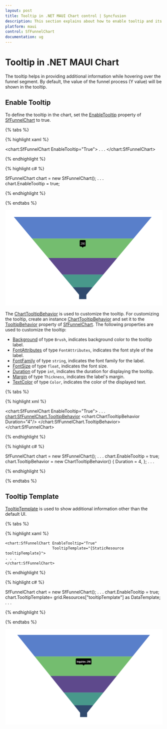 ```yaml
---
layout: post
title: Tooltip in .NET MAUI Chart control | Syncfusion
description: This section explains about how to enable tooltip and its customization in Syncfusion .NET MAUI Chart (SfFunnelChart) control
platform: maui
control: SfFunnelChart
documentation: ug
---
```


# Tooltip in .NET MAUI Chart

The tooltip helps in providing additional information while hovering over the funnel segment. By default, the value of the funnel process (Y value) will be shown in the tooltip.

## Enable Tooltip

To define the tooltip in the chart, set the [EnableTooltip]() property of [SfFunnelChart]() to true. 

{% tabs %}

{% highlight xaml %}

<chart:SfFunnelChart EnableTooltip="True">
. . .
</chart:SfFunnelChart>


{% endhighlight %}

{% highlight c# %}

SfFunnelChart chart = new SfFunnelChart();
. . .      
chart.EnableTooltip = true;

{% endhighlight %}

{% endtabs %}

![Tooltip support in MAUI chart](Tooltip_images/MAUI_chart_tooltip.png)

The [ChartTooltipBehavior](https://help.syncfusion.com/cr/maui/Syncfusion.Maui.Charts.ChartTooltipBehavior.html) is used to customize the tooltip. For customizing the tooltip, create an instance [ChartTooltipBehavior](https://help.syncfusion.com/cr/maui/Syncfusion.Maui.Charts.ChartTooltipBehavior.html) and set it to the [TooltipBehavior](https://help.syncfusion.com/cr/maui/Syncfusion.Maui.Charts.ChartBase.html#Syncfusion_Maui_Charts_ChartBase_TooltipBehavior) property of [SfFunnelChart](). The following properties are used to customize the tooltip:

* [Background](https://help.syncfusion.com/cr/maui/Syncfusion.Maui.Charts.ChartTooltipBehavior.html#Syncfusion_Maui_Charts_ChartTooltipBehavior_Background) of type `Brush`, indicates background color to the tooltip label.
* [FontAttributes](https://help.syncfusion.com/cr/maui/Syncfusion.Maui.Charts.ChartTooltipBehavior.html#Syncfusion_Maui_Charts_ChartTooltipBehavior_FontAttributes) of type `FontAttributes`, indicates the font style of the label.
* [FontFamily](https://help.syncfusion.com/cr/maui/Syncfusion.Maui.Charts.ChartTooltipBehavior.html#Syncfusion_Maui_Charts_ChartTooltipBehavior_FontFamily) of type `string`, indicates the font family for the label.
* [FontSize](https://help.syncfusion.com/cr/maui/Syncfusion.Maui.Charts.ChartTooltipBehavior.html#Syncfusion_Maui_Charts_ChartTooltipBehavior_FontSize) of type `float`, indicates the font size.
* [Duration](https://help.syncfusion.com/cr/maui/Syncfusion.Maui.Charts.ChartTooltipBehavior.html#Syncfusion_Maui_Charts_ChartTooltipBehavior_Duration) of type `int`, indicates the duration for displaying the tooltip.
* [Margin](https://help.syncfusion.com/cr/maui/Syncfusion.Maui.Charts.ChartTooltipBehavior.html#Syncfusion_Maui_Charts_ChartTooltipBehavior_Margin) of type `Thickness`, indicates the label's margin.
* [TextColor](https://help.syncfusion.com/cr/maui/Syncfusion.Maui.Charts.ChartTooltipBehavior.html#Syncfusion_Maui_Charts_ChartTooltipBehavior_TextColor) of type `Color`, indicates the color of the displayed text.

{% tabs %}

{% highlight xml %}

<chart:SfFunnelChart EnableTooltip="True">
. . .
<chart:SfFunnelChart.TooltipBehavior>
    <chart:ChartTooltipBehavior Duration="4"/>
</chart:SfFunnelChart.TooltipBehavior>
</chart:SfFunnelChart>

{% endhighlight %}

{% highlight c# %}

SfFunnelChart chart = new SfFunnelChart();
. . .
chart.EnableTooltip = true;
chart.TooltipBehavior = new ChartTooltipBehavior()
{
    Duration = 4,
};
. . .

{% endhighlight %}

{% endtabs %}

## Tooltip Template

[TooltipTemplate]() is used to show additional information other than the default UI.

{% tabs %}

{% highlight xaml %}

<Grid x:Name="grid">
    <Grid.Resources>
        <DataTemplate x:Key="tooltipTemplate">
            <StackLayout Orientation="Horizontal">
                <Label Text="{Binding Item.XValue}"
                       TextColor="White"
                       FontAttributes="Bold"
                       HorizontalOptions="Center"
                       VerticalOptions="Center"/>
                <Label Text=" : " 
                       TextColor="White"
                       FontAttributes="Bold"
                       HorizontalOptions="Center"
                       VerticalOptions="Center"/>
                <Label Text="{Binding Item.YValue}"
                       TextColor="White"
                       FontAttributes="Bold"
                       HorizontalOptions="Center"
                       VerticalOptions="Center"/>
            </StackLayout>
        </DataTemplate>
    </Grid.Resources>

    <chart:SfFunnelChart EnableTooltip="True"
                         TooltipTemplate="{StaticResource tooltipTemplate}">
	. . .
    </chart:SfFunnelChart>
</Grid>

{% endhighlight %}

{% highlight c# %}

SfFunnelChart chart = new SfFunnelChart();
. . .
chart.EnableTooltip = true;
chart.TooltipTemplate= grid.Resources["tooltipTemplate"] as DataTemplate;
. . .

{% endhighlight %}

{% endtabs %}

![Tooltip template in MAUI Chart](Tooltip_images/MAUI_chart_tooltip_customization.png)